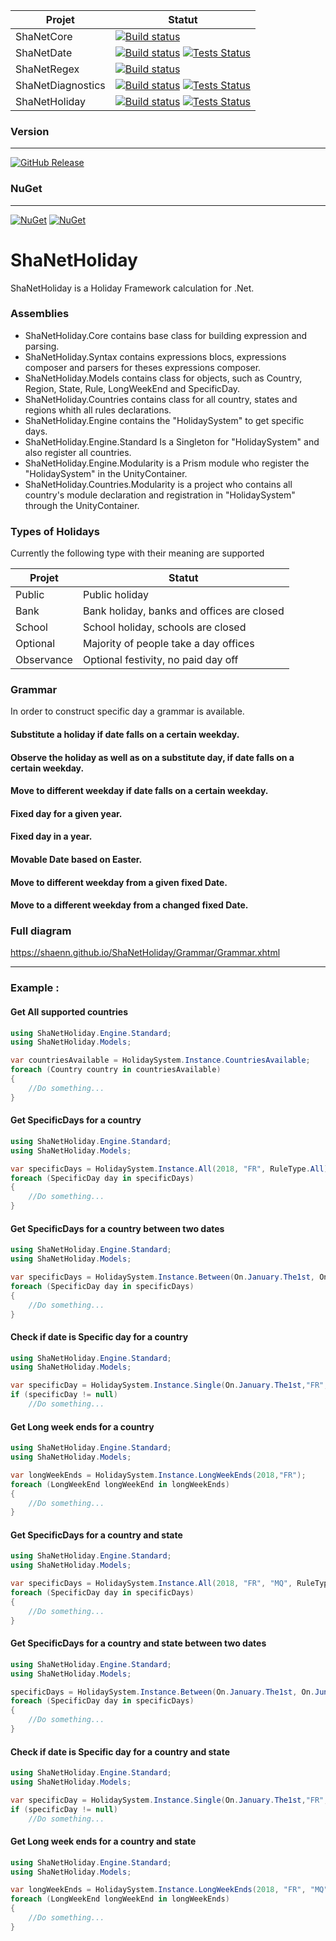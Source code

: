 | Projet | Statut |
| --- | --- |
| ShaNetCore | [![Build status](https://ci.appveyor.com/api/projects/status/4no2w45carvhi436?svg=true)](https://ci.appveyor.com/project/Shaenn/shanetcore) |
| ShaNetDate | [![Build status](https://ci.appveyor.com/api/projects/status/ux2vrytglctf1de8?svg=true)](https://ci.appveyor.com/project/Shaenn/shanetdate) [![Tests Status](https://img.shields.io/appveyor/tests/Shaenn/shanetdate.svg?logo=appveyor)](https://ci.appveyor.com/project/Shaenn/shanetdate/build/tests) |
| ShaNetRegex | [![Build status](https://ci.appveyor.com/api/projects/status/rlfeb9694fp2jdpm?svg=true)](https://ci.appveyor.com/project/Shaenn/shanetregex) |
| ShaNetDiagnostics | [![Build status](https://ci.appveyor.com/api/projects/status/3ybckfrgspx2li4g?svg=true)](https://ci.appveyor.com/project/Shaenn/shanetdiagnostics) [![Tests Status](https://img.shields.io/appveyor/tests/Shaenn/shanetdiagnostics.svg?logo=appveyor)](https://ci.appveyor.com/project/Shaenn/shanetdiagnostics/build/tests)|
| ShaNetHoliday | [![Build status](https://ci.appveyor.com/api/projects/status/mmlonfnqakshn7s2?svg=true)](https://ci.appveyor.com/project/Shaenn/shanetholiday) [![Tests Status](https://img.shields.io/appveyor/tests/Shaenn/shanetholiday.svg?logo=appveyor)](https://ci.appveyor.com/project/Shaenn/shanetholiday/build/tests) |

### Version
---
[![GitHub Release](https://img.shields.io/github/release/Shaenn/ShaNetHoliday.svg?style=flat-square)](https://github.com/Shaenn/ShaNetHoliday/releases)

### NuGet
---
[![NuGet](https://img.shields.io/nuget/v/ShaNetHoliday.Engine.Standard.svg)](https://www.nuget.org/packages/ShaNetHoliday.Engine.Standard/)
[![NuGet](https://img.shields.io/nuget/dt/ShaNetHoliday.Engine.Standard.svg)](https://www.nuget.org/packages/ShaNetHoliday.Engine.Standard/)

# ShaNetHoliday

ShaNetHoliday is a Holiday Framework calculation for .Net.

### Assemblies
* ShaNetHoliday.Core contains base class for building expression and parsing. 
* ShaNetHoliday.Syntax contains expressions blocs, expressions composer and parsers for theses expressions composer.
* ShaNetHoliday.Models contains class for objects, such as Country, Region, State, Rule, LongWeekEnd and SpecificDay.
* ShaNetHoliday.Countries contains class for all country, states and regions whith all rules declarations.
* ShaNetHoliday.Engine contains the "HolidaySystem" to get specific days.
* ShaNetHoliday.Engine.Standard Is a Singleton for "HolidaySystem" and also register all countries.
* ShaNetHoliday.Engine.Modularity is a Prism module who register the "HolidaySystem" in the UnityContainer.
* ShaNetHoliday.Countries.Modularity is a project who contains all country's module declaration and registration in "HolidaySystem" through the UnityContainer.

### Types of Holidays
Currently the following type with their meaning are supported 

| Projet | Statut |
| --- | --- |
| Public | Public holiday |
| Bank | Bank holiday, banks and offices are closed |
| School | School holiday, schools are closed |
| Optional | Majority of people take a day offices |
| Observance | Optional festivity, no paid day off |

### Grammar
In order to construct specific day a grammar is available. 

#### Substitute a holiday if date falls on a certain weekday.
#### Observe the holiday as well as on a substitute day, if date falls on a certain weekday.
#### Move to different weekday if date falls on a certain weekday.
#### Fixed day for a given year.
#### Fixed day in a year.
#### Movable Date based on Easter.
#### Move to different weekday from a given fixed Date.
#### Move to a different weekday from a changed fixed Date.
### Full diagram
https://shaenn.github.io/ShaNetHoliday/Grammar/Grammar.xhtml 

---
### Example :
#### Get All supported countries
```cs
using ShaNetHoliday.Engine.Standard;
using ShaNetHoliday.Models;

var countriesAvailable = HolidaySystem.Instance.CountriesAvailable;
foreach (Country country in countriesAvailable)
{
	//Do something...
}
```

#### Get SpecificDays for a country
```cs
using ShaNetHoliday.Engine.Standard;
using ShaNetHoliday.Models;

var specificDays = HolidaySystem.Instance.All(2018, "FR", RuleType.All);
foreach (SpecificDay day in specificDays)
{
	//Do something...
}
```

#### Get SpecificDays for a country between two dates
```cs
using ShaNetHoliday.Engine.Standard;
using ShaNetHoliday.Models;

var specificDays = HolidaySystem.Instance.Between(On.January.The1st, On.June.The30th,"FR", RuleType.All);
foreach (SpecificDay day in specificDays)
{
	//Do something...
}
```

#### Check if date is Specific day for a country
```cs
using ShaNetHoliday.Engine.Standard;
using ShaNetHoliday.Models;

var specificDay = HolidaySystem.Instance.Single(On.January.The1st,"FR", RuleType.All);
if (specificDay != null)
	//Do something...
```

#### Get Long week ends for a country
```cs
using ShaNetHoliday.Engine.Standard;
using ShaNetHoliday.Models;

var longWeekEnds = HolidaySystem.Instance.LongWeekEnds(2018,"FR");
foreach (LongWeekEnd longWeekEnd in longWeekEnds)
{
    //Do something...
}
```

#### Get SpecificDays for a country and state
```cs
using ShaNetHoliday.Engine.Standard;
using ShaNetHoliday.Models;

var specificDays = HolidaySystem.Instance.All(2018, "FR", "MQ", RuleType.All);
foreach (SpecificDay day in specificDays)
{
	//Do something...
}
```

#### Get SpecificDays for a country and state between two dates
```cs
using ShaNetHoliday.Engine.Standard;
using ShaNetHoliday.Models;

specificDays = HolidaySystem.Instance.Between(On.January.The1st, On.June.The30th, "FR", "MQ", RuleType.All);
foreach (SpecificDay day in specificDays)
{
	//Do something...
}
```

#### Check if date is Specific day for a country and state
```cs
using ShaNetHoliday.Engine.Standard;
using ShaNetHoliday.Models;

var specificDay = HolidaySystem.Instance.Single(On.January.The1st,"FR", "MQ", RuleType.All);
if (specificDay != null)
	//Do something...
```

#### Get Long week ends for a country and state
```cs
using ShaNetHoliday.Engine.Standard;
using ShaNetHoliday.Models;

var longWeekEnds = HolidaySystem.Instance.LongWeekEnds(2018, "FR", "MQ");
foreach (LongWeekEnd longWeekEnd in longWeekEnds)
{
    //Do something...
}
```
